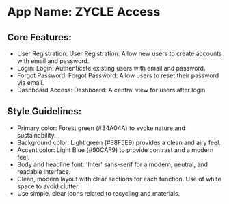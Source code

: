 # **App Name**: ZYCLE Access

## Core Features:

- User Registration: User Registration: Allow new users to create accounts with email and password.
- Login: Login: Authenticate existing users with email and password.
- Forgot Password: Forgot Password: Allow users to reset their password via email.
- Dashboard Access: Dashboard: A central view for users after login.

## Style Guidelines:

- Primary color: Forest green (#34A04A) to evoke nature and sustainability.
- Background color: Light green (#E8F5E9) provides a clean and airy feel.
- Accent color: Light Blue (#90CAF9) to provide contrast and a modern feel.
- Body and headline font: 'Inter' sans-serif for a modern, neutral, and readable interface.
- Clean, modern layout with clear sections for each function. Use of white space to avoid clutter.
- Use simple, clear icons related to recycling and materials.